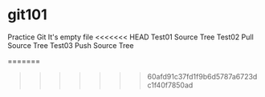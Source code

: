 # git101
Practice Git It's empty file
<<<<<<< HEAD
 Test01 Source Tree
 Test02 Pull Source Tree
 Test03 Push Source Tree
 
=======

>>>>>>> 60afd91c37fd1f9b6d5787a6723dc1f40f7850ad

